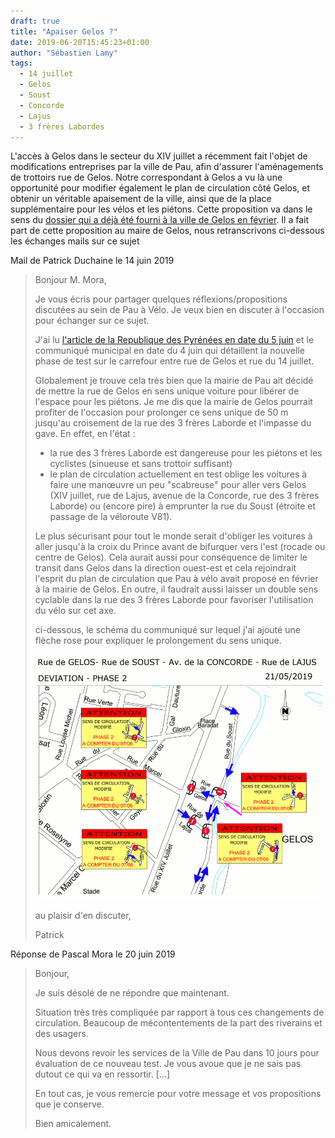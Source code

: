 ```yaml
---
draft: true
title: "Apaiser Gelos ?"
date: 2019-06-20T15:45:23+01:00
author: "Sébastien Lamy"
tags:
  - 14 juillet
  - Gelos
  - Soust
  - Concorde
  - Lajus
  - 3 frères Labordes
---
```


L'accès à Gelos dans le secteur du XIV juillet a récemment fait l'objet de 
modifications entreprises par la ville de Pau, afin d'assurer l'aménagements de
trottoirs rue de Gelos. Notre correspondant à Gelos a vu là une opportunité 
pour modifier également le plan de circulation côté Gelos, et obtenir un 
véritable apaisement de la ville, ainsi que de la place supplémentaire pour les
 vélos et les piétons. Cette proposition va dans le sens du [dossier qui a 
déjà été fourni à la ville de Gelos en février][dossier gelos]. Il a fait part 
de cette proposition au maire de Gelos, nous retranscrivons ci-dessous les 
échanges mails sur ce sujet


Mail de Patrick Duchaine le 14 juin 2019

> Bonjour M. Mora, 
> 
> Je vous écris pour partager quelques réflexions/propositions discutées au sein 
> de Pau à Vélo. Je veux bien en discuter à l'occasion pour échanger sur ce sujet.
> 
> 
> J'ai lu [l'article de la Republique des Pyrénées en date du 5 juin] et le 
> communiqué municipal en date du 4 juin qui détaillent la nouvelle phase de test 
> sur le carrefour entre rue de Gelos et rue du 14 juillet.
> 
> Globalement je trouve cela très bien que la mairie de Pau ait décidé de mettre 
> la rue de Gelos en sens unique voiture pour libérer de l'espace pour les 
> piétons. Je me dis que la mairie de Gelos pourrait profiter de l'occasion pour 
> prolonger ce sens unique de 50 m jusqu'au croisement de la rue des 3 frères 
> Laborde et l'impasse du gave.
> En effet, en l'état :
> 
> - la rue des 3 frères Laborde est dangereuse pour les piétons et les cyclistes 
> (sinueuse et sans trottoir suffisant)
> - le plan de circulation actuellement en test oblige les voitures à faire une 
> manœuvre un peu "scabreuse" pour aller vers Gelos (XIV juillet, rue de Lajus, 
> avenue de la Concorde, rue des 3 frères Laborde) ou (encore pire) à emprunter 
> la rue du Soust (étroite et passage de la véloroute V81).
> 
> 
> Le plus sécurisant pour tout le monde serait d'obliger les voitures à aller 
> jusqu'à la croix du Prince avant de bifurquer vers l'est (rocade ou centre de 
> Gelos). Cela aurait aussi pour conséquence de limiter le transit dans Gelos 
> dans la direction ouest-est et cela rejoindrait l'esprit du plan de circulation
> que Pau à vélo avait proposé en février à la mairie de Gelos.
> En outre, il faudrait aussi laisser un double sens cyclable dans la rue des 3 
> frères Laborde pour favoriser l'utilisation du vélo sur cet axe.
> 
> 
> ci-dessous, le schéma du communiqué sur lequel j'ai ajouté une flèche rose pour
> expliquer le prolongement du sens unique.
> 
> ![](schema.gif)
> 
> au plaisir d'en discuter,
> 
> Patrick


Réponse de Pascal Mora le 20 juin 2019

> Bonjour,
> 
> Je suis désolé de ne répondre que maintenant.
> 
> Situation très très compliquée par rapport à tous ces changements de 
> circulation. Beaucoup de mécontentements de la part des riverains et des 
> usagers.
> 
> Nous devons revoir les services de la Ville de Pau dans 10 jours pour 
> évaluation de ce nouveau test. Je vous avoue que je ne sais pas dutout ce qui va 
> en ressortir. [...]
> 
> En tout cas, je vous remercie pour votre message et vos propositions que je 
> conserve.
> 
> Bien amicalement.



[modifications entreprises par la ville de Pau]: https://www.larepubliquedespyrenees.fr/2019/04/17/quartier-du-14-juillet-a-pau-attention-au-changement-de-sens-de-circulation,2542588.php
[dossier gelos]:/blog/2019/proposition-velo-pour-gelos/
[l'article de la Republique des Pyrénées en date du 5 juin]: https://www.larepubliquedespyrenees.fr/2019/06/05/gelos-pau-une-nouvelle-phase-de-test-de-circulation-rue-du-xiv-juillet,2565152.php
